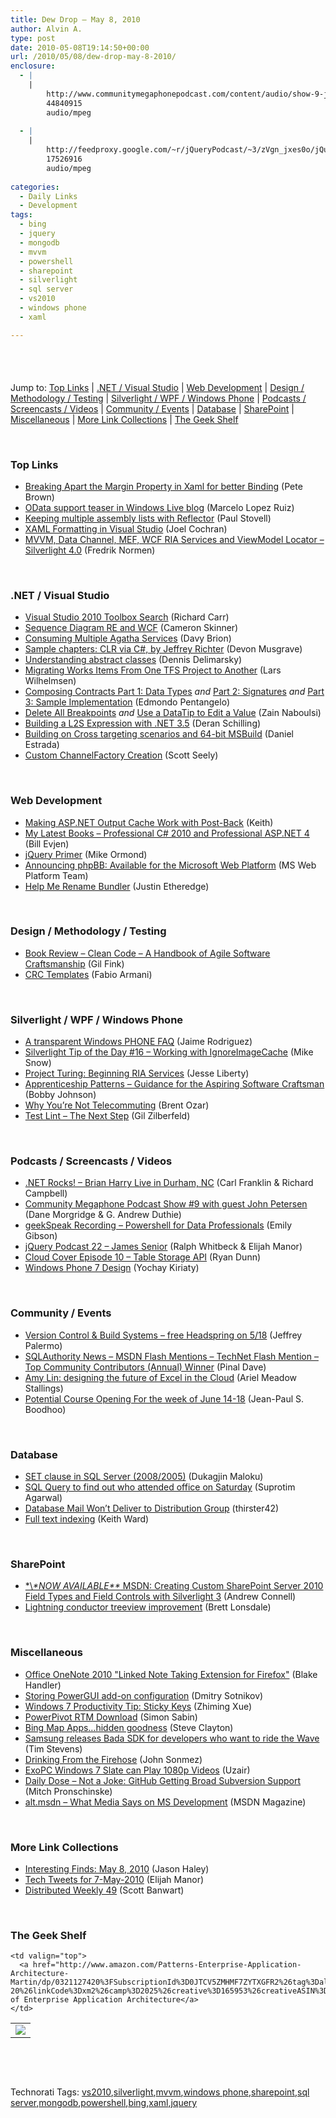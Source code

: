 ```yaml
---
title: Dew Drop – May 8, 2010
author: Alvin A.
type: post
date: 2010-05-08T19:14:50+00:00
url: /2010/05/08/dew-drop-may-8-2010/
enclosure:
  - |
    |
        http://www.communitymegaphonepodcast.com/content/audio/show-9-john-petersen.mp3
        44840915
        audio/mpeg
        
  - |
    |
        http://feedproxy.google.com/~r/jQueryPodcast/~3/zVgn_jxes0o/jQueryPodcast-022-JamesSenior.mp3
        17526916
        audio/mpeg
        
categories:
  - Daily Links
  - Development
tags:
  - bing
  - jquery
  - mongodb
  - mvvm
  - powershell
  - sharepoint
  - silverlight
  - sql server
  - vs2010
  - windows phone
  - xaml

---
```

<div class="wlWriterHeaderFooter" style="float:none; margin:0px; padding:4px 0px 4px 0px;">
</div>

&#160;

Jump to: [Top Links][1] | [.NET / Visual Studio][2] | [Web Development][3] | [Design / Methodology / Testing][4] | [Silverlight / WPF / Windows Phone][5] | [Podcasts / Screencasts / Videos][6] | [Community / Events][7] | [Database][8] | [SharePoint][9] | [Miscellaneous][10] | [More Link Collections][11] | [The Geek Shelf][12] 

&#160;

### <a name="top"></a>Top Links

  * [Breaking Apart the Margin Property in Xaml for better Binding][13] (Pete Brown)
  * [OData support teaser in Windows Live blog][14] (Marcelo Lopez Ruiz)
  * [Keeping multiple assembly lists with Reflector][15] (Paul Stovell)
  * [XAML Formatting in Visual Studio][16] (Joel Cochran)
  * [MVVM, Data Channel, MEF, WCF RIA Services and ViewModel Locator – Silverlight 4.0][17] (Fredrik Normen)

&#160;

### <a name="dotnet"></a>.NET / Visual Studio

  * [Visual Studio 2010 Toolbox Search][18] (Richard Carr)
  * [Sequence Diagram RE and WCF][19] (Cameron Skinner)
  * [Consuming Multiple Agatha Services][20] (Davy Brion)
  * [Sample chapters: CLR via C#, by Jeffrey Richter][21] (Devon Musgrave)
  * [Understanding abstract classes][22] (Dennis Delimarsky)
  * [Migrating Works Items From One TFS Project to Another][23] (Lars Wilhelmsen)
  * [Composing Contracts Part 1: Data Types][24] _and_&#160;[Part 2: Signatures][25] _and_&#160;[Part 3: Sample Implementation][26] (Edmondo Pentangelo)
  * [Delete All Breakpoints][27] _and_&#160;[Use a DataTip to Edit a Value][28] (Zain Naboulsi)
  * [Building a L2S Expression with .NET 3.5][29] (Deran Schilling)
  * [Building on Cross targeting scenarios and 64-bit MSBuild][30] (Daniel Estrada)
  * [Custom ChannelFactory Creation][31] (Scott Seely)

&#160;

### <a name="web"></a>Web Development

  * [Making ASP.NET Output Cache Work with Post-Back][32] (Keith)
  * [My Latest Books – Professional C# 2010 and Professional ASP.NET 4][33] (Bill Evjen)
  * [jQuery Primer][34] (Mike Ormond)
  * [Announcing phpBB: Available for the Microsoft Web Platform][35] (MS Web Platform Team)
  * [Help Me Rename Bundler][36] (Justin Etheredge)

&#160;

### <a name="design"></a>Design / Methodology / Testing

  * [Book Review – Clean Code – A Handbook of Agile Software Craftsmanship][37] (Gil Fink)
  * [CRC Templates][38] (Fabio Armani)

&#160;

### <a name="silverlight"></a>Silverlight / WPF / Windows Phone

  * [A transparent Windows PHONE FAQ][39] (Jaime Rodriguez)
  * [Silverlight Tip of the Day #16 – Working with IgnoreImageCache][40] (Mike Snow)
  * [Project Turing: Beginning RIA Services][41] (Jesse Liberty)
  * [Apprenticeship Patterns &#8211; Guidance for the Aspiring Software Craftsman][42] (Bobby Johnson)
  * [Why You’re Not Telecommuting][43] (Brent Ozar)
  * [Test Lint – The Next Step][44] (Gil Zilberfeld)

&#160;

### <a name="podcasts"></a>Podcasts / Screencasts / Videos

  * [.NET Rocks! &#8211; Brian Harry Live in Durham, NC][45] (Carl Franklin & Richard Campbell)
  * [Community Megaphone Podcast Show #9 with guest John Petersen][46] (Dane Morgridge & G. Andrew Duthie)
  * [geekSpeak Recording &#8211; Powershell for Data Professionals][47] (Emily Gibson)
  * [jQuery Podcast 22 &#8211; James Senior][48] (Ralph Whitbeck & Elijah Manor)
  * [Cloud Cover Episode 10 &#8211; Table Storage API][49] (Ryan Dunn)
  * [Windows Phone 7 Design][50] (Yochay Kiriaty)

&#160;

### <a name="events"></a>Community / Events

  * [Version Control & Build Systems – free Headspring on 5/18][51] (Jeffrey Palermo)
  * [SQLAuthority News – MSDN Flash Mentions – TechNet Flash Mention – Top Community Contributors (Annual) Winner][52] (Pinal Dave)
  * [Amy Lin: designing the future of Excel in the Cloud][53] (Ariel Meadow Stallings)
  * [Potential Course Opening For the week of June 14-18][54] (Jean-Paul S. Boodhoo)

&#160;

### <a name="db"></a>Database

  * [SET clause in SQL Server (2008/2005)][55] (Dukagjin Maloku)
  * [SQL Query to find out who attended office on Saturday][56] (Suprotim Agarwal)
  * [Database Mail Won&#8217;t Deliver to Distribution Group][57] (thirster42)
  * [Full text indexing][58] (Keith Ward)

&#160;

### <a name="sp"></a>SharePoint

  * [\*\\*\*NOW AVAILABLE\*\** MSDN: Creating Custom SharePoint Server 2010 Field Types and Field Controls with Silverlight 3][59] (Andrew Connell)
  * [Lightning conductor treeview improvement][60] (Brett Lonsdale)

&#160;

### <a name="misc"></a>Miscellaneous

  * [Office OneNote 2010 "Linked Note Taking Extension for Firefox"][61] (Blake Handler)
  * [Storing PowerGUI add-on configuration][62] (Dmitry Sotnikov)
  * [Windows 7 Productivity Tip: Sticky Keys][63] (Zhiming Xue)
  * [PowerPivot RTM Download][64] (Simon Sabin)
  * [Bing Map Apps…hidden goodness][65] (Steve Clayton)
  * [Samsung releases Bada SDK for developers who want to ride the Wave][66] (Tim Stevens)
  * [Drinking From the Firehose][67] (John Sonmez)
  * [ExoPC Windows 7 Slate can Play 1080p Videos][68] (Uzair)
  * [Daily Dose &#8211; Not a Joke: GitHub Getting Broad Subversion Support][69] (Mitch Pronschinske)
  * [alt.msdn &#8211; What Media Says on MS Development][70] (MSDN Magazine)

&#160;

### <a name="links"></a>More Link Collections

  * [Interesting Finds: May 8, 2010][71] (Jason Haley)
  * [Tech Tweets for 7-May-2010][72] (Elijah Manor)
  * [Distributed Weekly 49][73] (Scott Banwart)

&#160;

### <a name="shelf"></a>The Geek Shelf

<table border="0" cellspacing="0" cellpadding="0">
  <tr>
    <td>
      <img data-recalc-dims="1" decoding="async" src="https://i0.wp.com/ecx.images-amazon.com/images/I/511D6FdsbXL._SL160_.jpg?w=660" />
    </td>
    
    <td valign="top">
      <a href="http://www.amazon.com/Patterns-Enterprise-Application-Architecture-Martin/dp/0321127420%3FSubscriptionId%3D0JTCV5ZMHMF7ZYTXGFR2%26tag%3Dalvinashcraft-20%26linkCode%3Dxm2%26camp%3D2025%26creative%3D165953%26creativeASIN%3D0321127420">Patterns of Enterprise Application Architecture</a>
    </td>
  </tr>
</table>

&#160;

<div style="padding-bottom: 0px; margin: 0px; padding-left: 0px; padding-right: 0px; display: inline; float: none; padding-top: 0px" id="scid:C16BAC14-9A3D-4c50-9394-FBFEF7A93539:379bc0b9-7381-47f8-905c-ea2fcc441beb" class="wlWriterSmartContent">
  <!--dotnetkickit-->
</div>

&#160;

<div style="padding-bottom: 0px; margin: 0px; padding-left: 0px; padding-right: 0px; display: inline; float: none; padding-top: 0px" id="scid:0767317B-992E-4b12-91E0-4F059A8CECA8:942d46d3-ed0a-463a-ae05-da059b7fd135" class="wlWriterSmartContent">
  Technorati Tags: <a href="http://technorati.com/tags/vs2010" rel="tag">vs2010</a>,<a href="http://technorati.com/tags/silverlight" rel="tag">silverlight</a>,<a href="http://technorati.com/tags/mvvm" rel="tag">mvvm</a>,<a href="http://technorati.com/tags/windows+phone" rel="tag">windows phone</a>,<a href="http://technorati.com/tags/sharepoint" rel="tag">sharepoint</a>,<a href="http://technorati.com/tags/sql+server" rel="tag">sql server</a>,<a href="http://technorati.com/tags/mongodb" rel="tag">mongodb</a>,<a href="http://technorati.com/tags/powershell" rel="tag">powershell</a>,<a href="http://technorati.com/tags/bing" rel="tag">bing</a>,<a href="http://technorati.com/tags/xaml" rel="tag">xaml</a>,<a href="http://technorati.com/tags/jquery" rel="tag">jquery</a>
</div>

 [1]: https://morningdew-bpc6g3a0fgaxdxcu.eastus2-01.azurewebsites.net/#top
 [2]: https://morningdew-bpc6g3a0fgaxdxcu.eastus2-01.azurewebsites.net/#dotnet
 [3]: https://morningdew-bpc6g3a0fgaxdxcu.eastus2-01.azurewebsites.net/#web
 [4]: https://morningdew-bpc6g3a0fgaxdxcu.eastus2-01.azurewebsites.net/#design
 [5]: https://morningdew-bpc6g3a0fgaxdxcu.eastus2-01.azurewebsites.net/#silverlight
 [6]: https://morningdew-bpc6g3a0fgaxdxcu.eastus2-01.azurewebsites.net/#podcasts
 [7]: https://morningdew-bpc6g3a0fgaxdxcu.eastus2-01.azurewebsites.net/#events
 [8]: https://morningdew-bpc6g3a0fgaxdxcu.eastus2-01.azurewebsites.net/#db
 [9]: https://morningdew-bpc6g3a0fgaxdxcu.eastus2-01.azurewebsites.net/#sp
 [10]: https://morningdew-bpc6g3a0fgaxdxcu.eastus2-01.azurewebsites.net/#misc
 [11]: https://morningdew-bpc6g3a0fgaxdxcu.eastus2-01.azurewebsites.net/#links
 [12]: https://morningdew-bpc6g3a0fgaxdxcu.eastus2-01.azurewebsites.net/#shelf
 [13]: http://feedproxy.google.com/~r/PeteBrown/~3/M8xh2KJhMjA/breaking-apart-the-margin-property-in-xaml-for-better-binding
 [14]: http://blogs.msdn.com/marcelolr/archive/2010/05/07/odata-support-teaser-in-windows-live-blog.aspx
 [15]: http://www.paulstovell.com/reflector-config-lists
 [16]: http://www.developingfor.net/visual-studio/xaml-formatting-in-visual-studio.html
 [17]: http://weblogs.asp.net/fredriknormen/archive/2010/05/08/mvvm-data-channel-mef-wcf-ria-services-and-viewmodel-locator-silverlight-4-0.aspx
 [18]: http://feedproxy.google.com/~r/BlackwaspLatestAdditions/~3/Y_c8ja5htRY/VS2010ToolboxSearch.aspx
 [19]: http://blogs.msdn.com/camerons/archive/2010/05/07/sequence-diagram-re-and-wcf.aspx
 [20]: http://feedproxy.google.com/~r/davybrion/~3/HtmuDFmbJAk/
 [21]: http://blogs.msdn.com/microsoft_press/archive/2010/05/07/sample-chapters-clr-via-c-by-jeffrey-richter.aspx
 [22]: http://feeds.dzone.com/~r/zones/dotnet/~3/rLSCAALeRCQ/understanding-abstract-classes
 [23]: http://www.larswilhelmsen.com/2010/05/05/migrating-work-items-from-one-tfs-project-to-another/
 [24]: http://feedproxy.google.com/~r/FCode/~3/150ZrJ3y_RM/composing-contracts-part-1-data-types.html
 [25]: http://feedproxy.google.com/~r/FCode/~3/M0uH7XXR0sA/composing-contracts-part-2-signatures.html
 [26]: http://feedproxy.google.com/~r/FCode/~3/x5PXZSCD7mY/composing-contracts-part-3-sample.html
 [27]: http://feedproxy.google.com/~r/zainnab/~3/N6TX4k4Utp0/delete-all-breakpoints-vstipdebug0025.aspx
 [28]: http://feedproxy.google.com/~r/zainnab/~3/ppah5cxa3UQ/use-a-datatip-to-edit-a-value-vstipdebug0026.aspx
 [29]: http://feedproxy.google.com/~r/derans/~3/B1KxOeaXRkQ/building-l2s-expression-with-net-35.html
 [30]: http://blogs.msdn.com/visualstudio/archive/2010/05/07/building-on-cross-targeting-scenarios-and-64-bit-msbuild.aspx
 [31]: http://feedproxy.google.com/~r/Devlicious/~3/XuvlVVkhxP8/custom-channelfactory-creation.aspx
 [32]: http://www.justagile.com/blogs/posts/making-asp-net-output-cache-work-with-post-back.aspx
 [33]: http://geekswithblogs.net/evjen/archive/2010/05/07/139708.aspx
 [34]: http://feedproxy.google.com/~r/mikeormond/~3/2sNmKJ-MIuU/jquery-primer.aspx
 [35]: http://blogs.msdn.com/webplatform/archive/2010/05/07/announcing-phpbb-available-for-the-microsoft-web-platform.aspx
 [36]: http://www.codethinked.com/post.aspx?id=047655b3-81ed-46ae-89b9-df209ce03476
 [37]: http://feedproxy.google.com/~r/GilFinkBlog/~3/mrbrJIS3JGY/book-review-clean-code-a-handbook-of-agile-software-craftsmanship.aspx
 [38]: http://mockupstogo.net/crc-templates
 [39]: http://blogs.msdn.com/jaimer/archive/2010/05/07/a-transparent-windows-phone-faq.aspx
 [40]: http://www.silverlightdev.net/2010/05/07/silverlight-tip-of-the-day-16-working-with-ignoreimagecache/
 [41]: http://feedproxy.google.com/~r/JesseLiberty-SilverlightGeek/~3/jxAJcAsXFEQ/
 [42]: http://feedproxy.google.com/~r/IAmNotMyself/~3/fXHeMw5t-mU/ApprenticeshipPatternsGuidanceForTheAspiringSoftwareCraftsman.aspx
 [43]: http://www.brentozar.com/archive/2010/05/why-youre-not-telecommuting/
 [44]: http://feedproxy.google.com/~r/Typemock/~3/dZ6irM22TsA/test-lint-next-step.html
 [45]: http://www.dotnetrocks.com/default.aspx?ShowNum=556
 [46]: http://www.communitymegaphonepodcast.com/content/audio/show-9-john-petersen.mp3
 [47]: http://channel9.msdn.com/shows/geekSpeak/geekSpeak-Recording-Powershell-for-Data-Professionals/
 [48]: http://feedproxy.google.com/~r/jQueryPodcast/~3/zVgn_jxes0o/jQueryPodcast-022-JamesSenior.mp3
 [49]: http://channel9.msdn.com/shows/Cloud+Cover/Cloud-Cover-Episode-10-Table-Storage-API/
 [50]: http://channel9.msdn.com/posts/yochay/Windows-Phone-7-Design/
 [51]: http://feedproxy.google.com/~r/jeffreypalermo/~3/yl7Yock5yGA/
 [52]: http://blog.sqlauthority.com/2010/05/08/sqlauthority-news-msdn-flash-mentions-technet-flash-mention-top-community-contributors-annual-winner/
 [53]: http://microsoftjobsblog.com/blog/amy-lin-in-the-cloud/
 [54]: http://feedproxy.google.com/~r/JPBoodhoo/~3/bjCECLGLR4w/PotentialCourseOpeningForTheWeekOfJune1418.aspx
 [55]: http://www.sqlservercentral.com/blogs/dugi/archive/2010/05/07/SET-in-SQL-Server.aspx
 [56]: http://feedproxy.google.com/~r/sqlservercurry/blog/~3/JXopKEZjwHc/sql-query-to-find-out-who-attended.html
 [57]: http://blogs.lessthandot.com/index.php/DataMgmt/DBAdmin/MSSQLServerAdmin/database-mail-won-t-deliver-to-distribut
 [58]: http://blogs.msdn.com/msdnmagazine/archive/2010/05/07/10009362.aspx
 [59]: http://feedproxy.google.com/~r/AndrewConnell/~3/9QWQiTBLdtQ/now-available-msdn-creating-custom-sharepoint-server-2010-field-types.aspx
 [60]: http://lightningtools.com/blog/archive/2010/05/07/lightning-conductor-treeview-improvement.aspx
 [61]: http://bhandler.spaces.live.com/Blog/cns!70F64BC910C9F7F3!8563.entry
 [62]: http://dmitrysotnikov.wordpress.com/2010/05/07/storing-powergui-add-on-configuration/
 [63]: http://blogs.msdn.com/zxue/archive/2010/05/07/windows-7-productivity-tip-sticky-keys.aspx
 [64]: http://feedproxy.google.com/~r/SimonsSqlServerStuff/~3/DYCOqAX5LHA/powerpivot-rtm-download.aspx
 [65]: http://blogs.msdn.com/stevecla01/archive/2010/05/07/bing-map-apps-hidden-goodness.aspx
 [66]: http://www.engadget.com/2010/05/07/samsung-releases-bada-sdk-for-developers-who-want-to-ride-the-wa/
 [67]: http://simpleprogrammer.com/2010/05/07/drinking-from-the-firehose/
 [68]: http://feedproxy.google.com/~r/RedmondPie/~3/DAlxk2M3gYQ/
 [69]: http://feeds.dzone.com/~r/zones/dotnet/~3/ZMlXT-SnlDs/dzone-daily-dose-58
 [70]: http://blogs.msdn.com/msdnmagazine/archive/2010/05/08/10009445.aspx
 [71]: http://jasonhaley.com/blog/post.aspx?id=cc48018b-cfd8-4e96-b4a2-8687f88b744d
 [72]: http://elijahmanor.com/webdevdotnet/post.aspx?id=2c538bda-c53a-4ea9-866d-f1034348e575
 [73]: http://feedproxy.google.com/~r/roguetechnology/~3/Izaq4udL7sw/